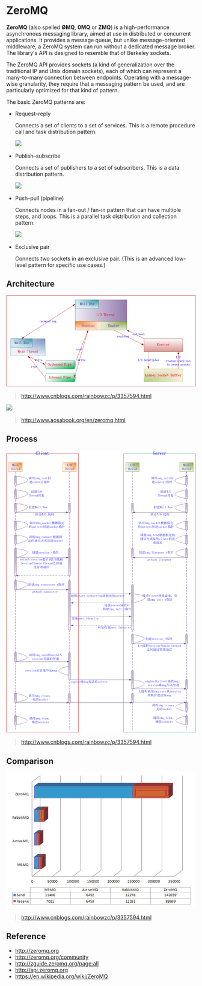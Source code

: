 # ZeroMQ

**ZeroMQ** (also spelled **ØMQ**, **0MQ** or **ZMQ**) is a high-performance asynchronous messaging library, aimed at use in distributed or concurrent applications. It provides a message queue, but unlike message-oriented middleware, a ZeroMQ system can run without a dedicated message broker. The library's API is designed to resemble that of Berkeley sockets.

The ZeroMQ API provides sockets (a kind of generalization over the traditional IP and Unix domain sockets), each of which can represent a many-to-many connection between endpoints. Operating with a message-wise granularity, they require that a messaging pattern be used, and are particularly optimized for that kind of pattern.

The basic ZeroMQ patterns are:

- Request–reply

  Connects a set of clients to a set of services. This is a remote procedure call and task distribution pattern.

  ![](https://github.com/imatix/zguide/raw/master/images/fig2.png)

- Publish–subscribe

  Connects a set of publishers to a set of subscribers. This is a data distribution pattern.

  ![](https://github.com/imatix/zguide/raw/master/images/fig4.png)

- Push–pull (pipeline)

  Connects nodes in a fan-out / fan-in pattern that can have multiple steps, and loops. This is a parallel task distribution and collection pattern.

  ![](https://github.com/imatix/zguide/raw/master/images/fig5.png)

- Exclusive pair

  Connects two sockets in an exclusive pair. (This is an advanced low-level pattern for specific use cases.)

## Architecture

![](images/zmq-arch.png)

> http://www.cnblogs.com/rainbowzc/p/3357594.html

![](http://www.aosabook.org/images/zeromq/aosa9.png)

> http://www.aosabook.org/en/zeromq.html

## Process

![](images/zmq-process.png)

> http://www.cnblogs.com/rainbowzc/p/3357594.html

## Comparison

![](images/zmq-comp.png)

> http://www.cnblogs.com/rainbowzc/p/3357594.html

## Reference

- http://zeromq.org
- http://zeromq.org/community
- http://zguide.zeromq.org/page:all
- http://api.zeromq.org
- https://en.wikipedia.org/wiki/ZeroMQ
